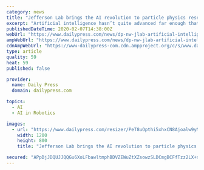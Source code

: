 ```yaml
---
category: news
title: "Jefferson Lab brings the AI revolution to particle physics research"
excerpt: "Artificial intelligence hasn’t quite advanced far enough that robots can become real boys ... But what it will really take in order to start to realize it are, in my personal opinion, collaborative projects between people who have what’s called the domain science expertise - in this case nuclear physics - and computer scientists, applied ..."
publishedDateTime: 2020-02-07T14:38:00Z
webUrl: "https://www.dailypress.com/news/dp-nw-jlab-artificial-intelligence-20200207-qpdcea3babd5tkwx3ciabeln5e-story.html"
ampWebUrl: "https://www.dailypress.com/news/dp-nw-jlab-artificial-intelligence-20200207-qpdcea3babd5tkwx3ciabeln5e-story.html?outputType=amp"
cdnAmpWebUrl: "https://www-dailypress-com.cdn.ampproject.org/c/s/www.dailypress.com/news/dp-nw-jlab-artificial-intelligence-20200207-qpdcea3babd5tkwx3ciabeln5e-story.html?outputType=amp"
type: article
quality: 59
heat: 59
published: false

provider:
  name: Daily Press
  domain: dailypress.com

topics:
  - AI
  - AI in Robotics

images:
  - url: "https://www.dailypress.com/resizer/PeT8uOpthi5xhxCN8Ajoalw9yMg=/1200x0/top/arc-anglerfish-arc2-prod-tronc.s3.amazonaws.com/public/CGG3RWJLOVFJPDGWNK7AULMXLQ.jpg"
    width: 1200
    height: 800
    title: "Jefferson Lab brings the AI revolution to particle physics research"

secured: "APpDjJDQUJJQQGu6XoLFbawltmphBDVZEWuZtXZsowzSLDCmgBCFfTzz2LX+sl2YCANumCRKIBQuKo/3dv24AVvblPVXsKfskKJRksTzSiUMjS3s2UWB0ZXV1MLCdWIpfqP927yYXUce25zSV6Jj84JK6pDqeLaXqLQX7cKwcSSP4ytalYtscWq0RUt+9/7yai9c7e00r68EcKOPtBf9U0HBUxiyCaGsXMUKlnwVdH7edAFTS/xyt0RBsDTbC3Il0nPj5Gd/sOOc1uZXMJdVji0nZsxjnKV8ZboAVW0I+JGvQnKBbLTR8AJeFXgyzcAX;puZiNVfAsjTPkxjYLay5+g=="
---
```


